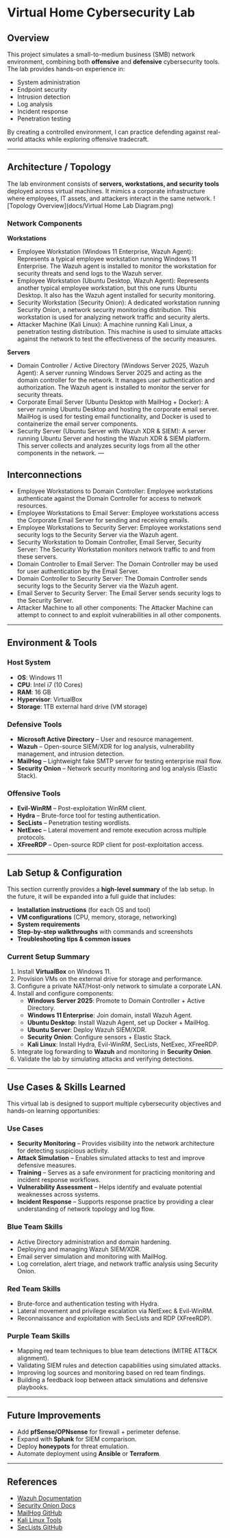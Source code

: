 # Virtual Home Cybersecurity Lab

## Overview
This project simulates a small-to-medium business (SMB) network environment, combining both **offensive** and **defensive** cybersecurity tools. The lab provides hands-on experience in:

- System administration  
- Endpoint security  
- Intrusion detection  
- Log analysis  
- Incident response  
- Penetration testing  

By creating a controlled environment, I can practice defending against real-world attacks while exploring offensive tradecraft.

---

## Architecture / Topology
The lab environment consists of **servers, workstations, and security tools** deployed across virtual machines. It mimics a corporate infrastructure where employees, IT assets, and attackers interact in the same network.
![Topology Overview](docs/Virtual Home Lab Diagram.png)
### Network Components

**Workstations**
- Employee Workstation (Windows 11 Enterprise, Wazuh Agent): Represents a typical employee workstation running Windows 11 Enterprise. The Wazuh agent is installed to monitor the workstation for security threats and send logs to the Wazuh server.
- Employee Workstation (Ubuntu Desktop, Wazuh Agent): Represents another typical employee workstation, but this one runs Ubuntu Desktop. It also has the Wazuh agent installed for security monitoring.
- Security Workstation (Security Onion): A dedicated workstation running Security Onion, a network security monitoring distribution. This workstation is used for analyzing network traffic and security alerts.
- Attacker Machine (Kali Linux): A machine running Kali Linux, a penetration testing distribution. This machine is used to simulate attacks against the network to test the effectiveness of the security measures.

**Servers**
- Domain Controller / Active Directory (Windows Server 2025, Wazuh Agent): A server running Windows Server 2025 and acting as the domain controller for the network. It manages user authentication and authorization. The Wazuh agent is installed to monitor the server for security threats.
- Corporate Email Server (Ubuntu Desktop with MailHog + Docker): A server running Ubuntu Desktop and hosting the corporate email server. MailHog is used for testing email functionality, and Docker is used to containerize the email server components.
- Security Server (Ubuntu Server with Wazuh XDR & SIEM): A server running Ubuntu Server and hosting the Wazuh XDR & SIEM platform. This server collects and analyzes security logs from all the other components in the network. 
—
## Interconnections
- Employee Workstations to Domain Controller: Employee workstations authenticate against the Domain Controller for access to network resources.
- Employee Workstations to Email Server: Employee workstations access the Corporate Email Server for sending and receiving emails.
- Employee Workstations to Security Server: Employee workstations send security logs to the Security Server via the Wazuh agent.
- Security Workstation to Domain Controller, Email Server, Security Server: The Security Workstation monitors network traffic to and from these servers.
- Domain Controller to Email Server: The Domain Controller may be used for user authentication by the Email Server.
- Domain Controller to Security Server: The Domain Controller sends security logs to the Security Server via the Wazuh agent.
- Email Server to Security Server: The Email Server sends security logs to the Security Server.
- Attacker Machine to all other components: The Attacker Machine can attempt to connect to and exploit vulnerabilities in all other components.
---

## Environment & Tools

### Host System
- **OS**: Windows 11  
- **CPU**: Intel i7 (10 Cores)  
- **RAM**: 16 GB  
- **Hypervisor**: VirtualBox  
- **Storage**: 1TB external hard drive (VM storage)  

### Defensive Tools
- **Microsoft Active Directory** – User and resource management.  
- **Wazuh** – Open-source SIEM/XDR for log analysis, vulnerability management, and intrusion detection.  
- **MailHog** – Lightweight fake SMTP server for testing enterprise mail flow.  
- **Security Onion** – Network security monitoring and log analysis (Elastic Stack).  

### Offensive Tools
- **Evil-WinRM** – Post-exploitation WinRM client.  
- **Hydra** – Brute-force tool for testing authentication.  
- **SecLists** – Penetration testing wordlists.  
- **NetExec** – Lateral movement and remote execution across multiple protocols.  
- **XFreeRDP** – Open-source RDP client for post-exploitation access.  

---

## Lab Setup & Configuration
This section currently provides a **high-level summary** of the lab setup. In the future, it will be expanded into a full guide that includes:

- **Installation instructions** (for each OS and tool)  
- **VM configurations** (CPU, memory, storage, networking)  
- **System requirements**  
- **Step-by-step walkthroughs** with commands and screenshots  
- **Troubleshooting tips & common issues**  

### Current Setup Summary
1. Install **VirtualBox** on Windows 11.  
2. Provision VMs on the external drive for storage and performance.  
3. Configure a private NAT/Host-only network to simulate a corporate LAN.  
4. Install and configure components:
   - **Windows Server 2025**: Promote to Domain Controller + Active Directory.  
   - **Windows 11 Enterprise**: Join domain, install Wazuh Agent.  
   - **Ubuntu Desktop**: Install Wazuh Agent, set up Docker + MailHog.  
   - **Ubuntu Server**: Deploy Wazuh SIEM/XDR.  
   - **Security Onion**: Configure sensors + Elastic Stack.  
   - **Kali Linux**: Install Hydra, Evil-WinRM, SecLists, NetExec, XFreeRDP.  
5. Integrate log forwarding to **Wazuh** and monitoring in **Security Onion**.  
6. Validate the lab by simulating attacks and verifying detections.  

---

## Use Cases & Skills Learned

This virtual lab is designed to support multiple cybersecurity objectives and hands-on learning opportunities:

### Use Cases
- **Security Monitoring** – Provides visibility into the network architecture for detecting suspicious activity.  
- **Attack Simulation** – Enables simulated attacks to test and improve defensive measures.  
- **Training** – Serves as a safe environment for practicing monitoring and incident response workflows.  
- **Vulnerability Assessment** – Helps identify and evaluate potential weaknesses across systems.  
- **Incident Response** – Supports response practice by providing a clear understanding of network topology and log flow.  

### Blue Team Skills
- Active Directory administration and domain hardening.  
- Deploying and managing Wazuh SIEM/XDR.  
- Email server simulation and monitoring with MailHog.  
- Log correlation, alert triage, and network traffic analysis using Security Onion.  

### Red Team Skills
- Brute-force and authentication testing with Hydra.  
- Lateral movement and privilege escalation via NetExec & Evil-WinRM.  
- Reconnaissance and exploitation with SecLists and RDP (XFreeRDP).  

### Purple Team Skills
- Mapping red team techniques to blue team detections (MITRE ATT&CK alignment).  
- Validating SIEM rules and detection capabilities using simulated attacks.  
- Improving log sources and monitoring based on red team findings.  
- Building a feedback loop between attack simulations and defensive playbooks.  

---

## Future Improvements
- Add **pfSense/OPNsense** for firewall + perimeter defense.  
- Expand with **Splunk** for SIEM comparison.  
- Deploy **honeypots** for threat emulation.  
- Automate deployment using **Ansible** or **Terraform**.  
---

## References
- [Wazuh Documentation](https://documentation.wazuh.com/)  
- [Security Onion Docs](https://securityonion.net/docs/)  
- [MailHog GitHub](https://github.com/mailhog/MailHog)  
- [Kali Linux Tools](https://www.kali.org/tools/)  
- [SecLists GitHub](https://github.com/danielmiessler/SecLists)  



